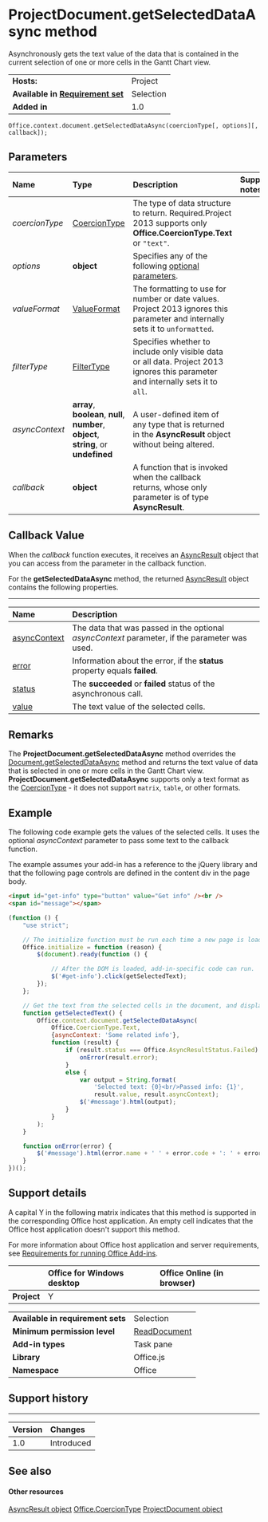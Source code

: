 
# ProjectDocument.getSelectedDataAsync method
Asynchronously gets the text value of the data that is contained in the current selection of one or more cells in the Gantt Chart view.

|||
|:-----|:-----|
|**Hosts:**|Project|
|**Available in [Requirement set](http://msdn.microsoft.com/library/6b6702f2-b0a5-46ab-a356-8dda897ca8ae%28Office.15%29.aspx)**|Selection|
|**Added in**|1.0|

```
Office.context.document.getSelectedDataAsync(coercionType[, options][, callback]);
```


## Parameters



|**Name**|**Type**|**Description**|**Support notes**|
|:-----|:-----|:-----|:-----|
| _coercionType_|[CoercionType](../../reference/shared/coerciontype-enumeration.md)|The type of data structure to return. Required.Project 2013 supports only  **Office.CoercionType.Text** or `"text"`.||
| _options_|**object**|Specifies any of the following [optional parameters](http://msdn.microsoft.com/library/7fe6bb42-3178-4d96-85f5-af5caea7b950%28Office.15%29.aspx#AsyncProgramming_OptionalParameters).||
| _valueFormat_|[ValueFormat](../../reference/shared/valueformat-enumeration.md)|The formatting to use for number or date values. Project 2013 ignores this parameter and internally sets it to  `unformatted`.||
| _filterType_|[FilterType](../../reference/shared/filtertype-enumeration.md)|Specifies whether to include only visible data or all data. Project 2013 ignores this parameter and internally sets it to  `all`.||
| _asyncContext_|**array**,  **boolean**,  **null**,  **number**,  **object**, **string**, or  **undefined**|A user-defined item of any type that is returned in the  **AsyncResult** object without being altered.||
| _callback_|**object**|A function that is invoked when the callback returns, whose only parameter is of type  **AsyncResult**.||

## Callback Value

When the  _callback_ function executes, it receives an [AsyncResult](../../reference/shared/asyncresult.md) object that you can access from the parameter in the callback function.

For the  **getSelectedDataAsync** method, the returned [AsyncResult](../../reference/shared/asyncresult.md) object contains the following properties.


****


|**Name**|**Description**|
|:-----|:-----|
|[asyncContext](../../reference/shared/asyncresult.asynccontext.md)|The data that was passed in the optional  _asyncContext_ parameter, if the parameter was used.|
|[error](../../reference/shared/asyncresult.error.md)|Information about the error, if the  **status** property equals **failed**.|
|[status](../../reference/shared/asyncresult.status.md)|The  **succeeded** or **failed** status of the asynchronous call.|
|[value](../../reference/shared/asyncresult.value.md)|The text value of the selected cells.|

## Remarks

The  **ProjectDocument.getSelectedDataAsync** method overrides the [Document.getSelectedDataAsync](../../reference/shared/document.getselecteddataasync.md) method and returns the text value of data that is selected in one or more cells in the Gantt Chart view. **ProjectDocument.getSelectedDataAsync** supports only a text format as the [CoercionType](../../reference/shared/coerciontype-enumeration.md) - it does not support  `matrix`,  `table`, or other formats.


## Example

The following code example gets the values of the selected cells. It uses the optional  _asyncContext_ parameter to pass some text to the callback function.

The example assumes your add-in has a reference to the jQuery library and that the following page controls are defined in the content div in the page body.




```HTML
<input id="get-info" type="button" value="Get info" /><br />
<span id="message"></span>
```




```js
(function () {
    "use strict";

    // The initialize function must be run each time a new page is loaded.
    Office.initialize = function (reason) {
        $(document).ready(function () {

            // After the DOM is loaded, add-in-specific code can run.
            $('#get-info').click(getSelectedText);
        });
    };

    // Get the text from the selected cells in the document, and display it in the add-in.
    function getSelectedText() {
        Office.context.document.getSelectedDataAsync(
            Office.CoercionType.Text,
            {asyncContext: 'Some related info'},
            function (result) {
                if (result.status === Office.AsyncResultStatus.Failed) {
                    onError(result.error);
                }
                else {
                    var output = String.format(
                        'Selected text: {0}<br/>Passed info: {1}',
                        result.value, result.asyncContext);
                    $('#message').html(output);
                }
            }
        );
    }

    function onError(error) {
        $('#message').html(error.name + ' ' + error.code + ': ' + error.message);
    }
})();
```


## Support details


A capital Y in the following matrix indicates that this method is supported in the corresponding Office host application. An empty cell indicates that the Office host application doesn't support this method.

For more information about Office host application and server requirements, see [Requirements for running Office Add-ins](http://msdn.microsoft.com/library/67340567-bb9a-498c-96d3-3f52f28c16bc%28Office.15%29.aspx).


||**Office for Windows desktop**|**Office Online (in browser)**|
|:-----|:-----|:-----|
|**Project**|Y||

|||
|:-----|:-----|
|**Available in requirement sets**|Selection|
|**Minimum permission level**|[ReadDocument](http://msdn.microsoft.com/library/da2efadc-4ebf-45fe-be39-397ac1eb1dbd%28Office.15%29.aspx)|
|**Add-in types**|Task pane|
|**Library**|Office.js|
|**Namespace**|Office|

## Support history



****


|**Version**|**Changes**|
|:-----|:-----|
|1.0|Introduced|

## See also



#### Other resources


[AsyncResult object](../../reference/shared/asyncresult.md)
[Office.CoercionType](../../reference/shared/coerciontype-enumeration.md)
[ProjectDocument object](../../reference/shared/projectdocument.projectdocument.md)
